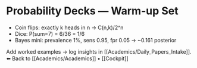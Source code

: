# Probability Decks — Warm-up Set

- Coin flips: exactly k heads in n → C(n,k)/2^n
- Dice: P(sum=7) = 6/36 = 1/6
- Bayes mini: prevalence 1%, sens 0.95, fpr 0.05 → ~0.161 posterior

Add worked examples → log insights in [[Academics/Daily_Papers_Intake]].  
⬅️ Back to [[Academics/Academics]] • [[Cockpit]]
